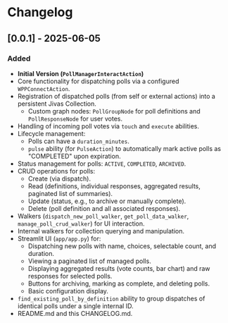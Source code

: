 # Changelog

## [0.0.1] - 2025-06-05

### Added

- **Initial Version (`PollManagerInteractAction`)**
- Core functionality for dispatching polls via a configured `WPPConnectAction`.
- Registration of dispatched polls (from self or external actions) into a persistent Jivas Collection.
  - Custom graph nodes: `PollGroupNode` for poll definitions and `PollResponseNode` for user votes.
- Handling of incoming poll votes via `touch` and `execute` abilities.
- Lifecycle management:
  - Polls can have a `duration_minutes`.
  - `pulse` ability (for `PulseAction`) to automatically mark active polls as "COMPLETED" upon expiration.
- Status management for polls: `ACTIVE`, `COMPLETED`, `ARCHIVED`.
- CRUD operations for polls:
  - Create (via dispatch).
  - Read (definitions, individual responses, aggregated results, paginated list of summaries).
  - Update (status, e.g., to archive or manually complete).
  - Delete (poll definition and all associated responses).
- Walkers (`dispatch_new_poll_walker`, `get_poll_data_walker`, `manage_poll_crud_walker`) for UI interaction.
- Internal walkers for collection querying and manipulation.
- Streamlit UI (`app/app.py`) for:
  - Dispatching new polls with name, choices, selectable count, and duration.
  - Viewing a paginated list of managed polls.
  - Displaying aggregated results (vote counts, bar chart) and raw responses for selected polls.
  - Buttons for archiving, marking as complete, and deleting polls.
  - Basic configuration display.
- `find_existing_poll_by_definition` ability to group dispatches of identical polls under a single internal ID.
- README.md and this CHANGELOG.md.